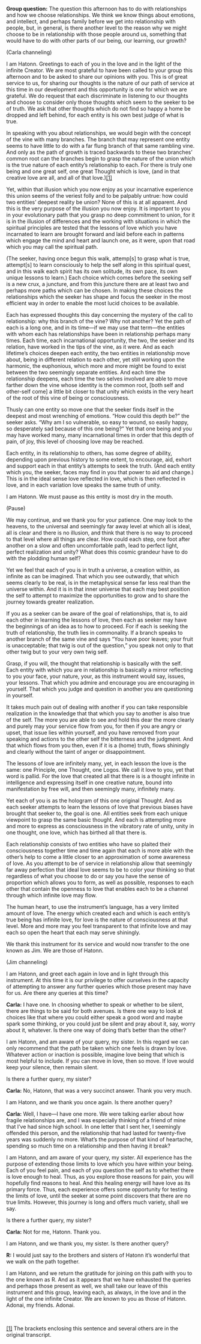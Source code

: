 <p class="group-question"><strong>Group question:</strong> The question this afternoon has to do with relationships and how we choose relationships. We think we know things about emotions, and intellect, and perhaps family before we get into relationship with people, but, in general, is there another level to the reason why we might choose to be in relationship with those people around us, something that would have to do with other parts of our being, our learning, our growth?</p>
<p class="channel-type">(Carla channeling)</p>
<p>I am Hatonn. Greetings to each of you in the love and in the light of the infinite Creator. We are most grateful to have been called to your group this afternoon and to be asked to share our opinions with you. This is of great service to us, for sharing our thoughts is the nature of our path of service at this time in our development and this opportunity is one for which we are grateful. We do request that each discriminate in listening to our thoughts and choose to consider only those thoughts which seem to the seeker to be of truth. We ask that other thoughts which do not find so happy a home be dropped and left behind, for each entity is his own best judge of what is true.</p>
<p>In speaking with you about relationships, we would begin with the concept of the vine with many branches. The branch that may represent one entity seems to have little to do with a far flung branch of that same rambling vine. And only as the path of growth is traced backwards to these two branches’ common root can the branches begin to grasp the nature of the union which is the true nature of each entity’s relationship to each. For there is truly one being and one great self, one great Thought which is love, (and in that creative love are all, and all of that love.)<a id="_ftnref1" href="#_ftn1" name="_ftnref1">[1]</a></p>
<p>Yet, within that illusion which you now enjoy as your incarnative experience this union seems of the veriest folly and to be palpably untrue: how could two entities’ deepest reality be union? None of this is at all apparent. And this is the very purpose of the illusion you now enjoy. It is important to you in your evolutionary path that you grasp no deep commitment to union, for it is in the illusion of differences and the working with situations in which the spiritual principles are tested that the lessons of love which you have incarnated to learn are brought forward and laid before each in patterns which engage the mind and heart and launch one, as it were, upon that road which you may call the spiritual path.</p>
<p>(The seeker, having once begun this walk, attemp[s] to grasp what is true, attempt[s] to learn consciously to help the self along in this spiritual quest, and in this walk each spirit has its own solitude, its own pace, its own unique lessons to learn.) Each choice which comes before the seeking self is a new crux, a juncture, and from this juncture there are at least two and perhaps more paths which can be chosen. In making these choices the relationships which the seeker has shape and focus the seeker in the most efficient way in order to enable the most lucid choices to be available.</p>
<p>Each has expressed thoughts this day concerning the mystery of the call to relationship: why this branch of the vine? Why not another? Yet the path of each is a long one, and in its time—if we may use that term—the entities with whom each has relationships have been in relationship perhaps many times. Each time, each incarnational opportunity, the two, the seeker and its relation, have worked in the tips of the vine, as it were. And as each lifetime’s choices deepen each entity, the two entities in relationship move about, being in different relation to each other, yet still working upon the harmonic, the euphonious, which more and more might be found to exist between the two seemingly separate entities. And each time the relationship deepens, each time the two selves involved are able to move farther down the vine whose identity is the common root, [both self and other-self come] a little bit closer to that unity which exists in the very heart of the root of this vine of being or consciousness.</p>
<p>Thusly can one entity so move one that the seeker finds itself in the deepest and most wrenching of emotions. “How could this depth be?” the seeker asks. “Why am I so vulnerable, so easy to wound, so easily happy, so desperately sad because of this one being?” Yet that one being and you may have worked many, many incarnational times in order that this depth of pain, of joy, this level of choosing love may be reached.</p>
<p>Each entity, in its relationship to others, has some degree of ability, depending upon previous history to some extent, to encourage, aid, exhort and support each in that entity’s attempts to seek the truth. (And each entity which you, the seeker, faces may find in you that power to aid and change.) This is in the ideal sense love reflected in love, which is then reflected in love, and in each variation love speaks the same truth of unity.</p>
<p>I am Hatonn. We must pause as this entity is most dry in the mouth.</p>
<p class="comment">(Pause)</p>
<p>We may continue, and we thank you for your patience. One may look to the heavens, to the universal and seemingly far away level at which all is ideal, all is clear and there is no illusion, and think that there is no way to proceed to that level where all things are clear. How could each step, one foot after another on a slow and often uncomfortable path, lead to perfect light, perfect realization and unity? What does this cosmic grandeur have to do with the plodding human self?</p>
<p>Yet we feel that each of you is in truth a universe, a creation within, as infinite as can be imagined. That which you see outwardly, that which seems clearly to be real, is in the metaphysical sense far less real than the universe within. And it is in that inner universe that each may best position the self to attempt to maximize the opportunities to grow and to share the journey towards greater realization.</p>
<p>If you as a seeker can be aware of the goal of relationships, that is, to aid each other in learning the lessons of love, then each as seeker may have the beginnings of an idea as to how to proceed. For if each is seeking the truth of relationship, the truth lies in commonality. If a branch speaks to another branch of the same vine and says “You have poor leaves; your fruit is unacceptable; that twig is out of the question,” you speak not only to that other twig but to your very own twig self.</p>
<p>Grasp, if you will, the thought that relationship is basically with the self. Each entity with which you are in relationship is basically a mirror reflecting to you your face, your nature, your, as this instrument would say, issues, your lessons. That which you admire and encourage you are encouraging in yourself. That which you judge and question in another you are questioning in yourself.</p>
<p>It takes much pain out of dealing with another if you can take responsible realization in the knowledge that that which you say to another is also true of the self. The more you are able to see and hold this dear the more clearly and purely may your service flow from you, for then if you are angry or upset, that issue lies within yourself, and you have removed from your speaking and actions to the other self the bitterness and the judgment. And that which flows from you then, even if it is a (home) truth, flows shiningly and clearly without the taint of anger or disappointment.</p>
<p>The lessons of love are infinitely many, yet, in each lesson the love is the same: one Principle, one Thought, one Logos. We call it love to you, yet that word is pallid. For the love that created all that there is is a thought infinite in intelligence and expressing itself in one creative nature, bound into manifestation by free will, and then seemingly many, infinitely many.</p>
<p>Yet each of you is as the hologram of this one original Thought. And as each seeker attempts to learn the lessons of love that previous biases have brought that seeker to, the goal is one. All entities seek from each unique viewpoint to grasp the same basic thought. And each is attempting more and more to express as consciousness in the vibratory rate of unity, unity in one thought, one love, which has birthed all that there is.</p>
<p>Each relationship consists of two entities who have so plaited their consciousness together time and time again that each is more able with the other’s help to come a little closer to an approximation of some awareness of love. As you attempt to be of service in relationship allow that seemingly far away perfection that ideal love seems to be to color your thinking so that regardless of what you choose to do or say you have the sense of proportion which allows you to form, as well as possible, responses to each other that contain the openness to love that enables each to be a channel through which infinite love may flow.</p>
<p>The human heart, to use the instrument’s language, has a very limited amount of love. The energy which created each and which is each entity’s true being has infinite love, for love is the nature of consciousness at that level. More and more may you feel transparent to that infinite love and may each so open the heart that each may serve shiningly.</p>
<p>We thank this instrument for its service and would now transfer to the one known as Jim. We are those of Hatonn.</p>
<p class="channel-type">(Jim channeling)</p>
<p>I am Hatonn, and greet each again in love and in light through this instrument. At this time it is our privilege to offer ourselves in the capacity of attempting to answer any further queries which those present may have for us. Are there any queries at this time?</p>
<p><strong>Carla:</strong> I have one. In choosing whether to speak or whether to be silent, there are things to be said for both avenues. Is there one way to look at choices like that where you could either speak a good word and maybe spark some thinking, or you could just be silent and pray about it, say, worry about it, whatever. Is there one way of doing that’s better than the other?</p>
<p>I am Hatonn, and am aware of your query, my sister. In this regard we can only recommend that the path be taken which one feels is drawn by love. Whatever action or inaction is possible, imagine love being that which is most helpful to include. If you can move in love, then so move. If love would keep your silence, then remain silent.</p>
<p>Is there a further query, my sister?</p>
<p><strong>Carla:</strong> No, Hatonn, that was a very succinct answer. Thank you very much.</p>
<p>I am Hatonn, and we thank you once again. Is there another query?</p>
<p><strong>Carla:</strong> Well, I have—I have one more. We were talking earlier about how fragile relationships are, and I was especially thinking of a friend of mine that I’ve had since high school. In one letter that I sent her, I seemingly offended this person, and the relationship that had lasted for twenty-five years was suddenly no more. What’s the purpose of that kind of heartache, spending so much time on a relationship and then having it break?</p>
<p>I am Hatonn, and am aware of your query, my sister. All experience has the purpose of extending those limits to love which you have within your being. Each of you feel pain, and each of you question the self as to whether there is love enough to heal. Thus, as you explore those reasons for pain, you will hopefully find reasons to heal. And this healing energy will have love as its primary force. Thus, each experience offers some opportunity for testing the limits of love, until the seeker at some point discovers that there are no true limits. However, this journey is long and offers much variety, shall we say.</p>
<p>Is there a further query, my sister?</p>
<p><strong>Carla:</strong> Not for me, Hatonn. Thank you.</p>
<p>I am Hatonn, and we thank you, my sister. Is there another query?</p>
<p><strong>R:</strong> I would just say to the brothers and sisters of Hatonn it’s wonderful that we walk on the path together.</p>
<p>I am Hatonn, and we return the gratitude for joining on this path with you to the one known as R. And as it appears that we have exhausted the queries and perhaps those present as well, we shall take our leave of this instrument and this group, leaving each, as always, in the love and in the light of the one infinite Creator. We are known to you as those of Hatonn. Adonai, my friends. Adonai.</p>
<p class="separator-left-33"> </p>
<p class="footnote"><a id="_ftn1" href="#_ftnref1" name="_ftn1">[1]</a> The brackets enclosing this sentence and several others are in the original transcript.</p>